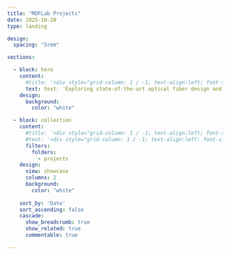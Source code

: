 ```yaml
---
title: "MOFLab Projects"
date: 2025-10-20
type: landing

design:
  spacing: "5rem"

sections:

  - block: hero
    content:
      #title: '<div style="grid-column: 1 / -1; text-align:left; font-size:1rem;">MOFLab projects</div>'
      text: text: 'Exploring state-of-the-art optical fiber design and fabrication, ultrafast photonics, and nonlinear fiber dynamics.'
    design:
      background:
        color: "white"

  - block: collection
    content:
      #title: '<div style="grid-column: 1 / -1; text-align:left; font-size:2rem;">MOFLab projects</div>'
      #text: '<div style="grid-column: 1 / -1; text-align:left; font-size:1.2rem;">Exploring optical fiber design, ultrafast photonics, and nonlinear fiber dynamics.</div>'
      filters:
        folders:
          - projects
    design:
      view: showcase
      columns: 2
      background: 
        color: "white"
  
    sort_by: 'Date'
    sort_ascending: false
    cascade:
      show_breadcrumb: true
      show_related: true
      commentable: true

---
```

